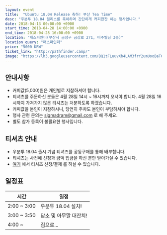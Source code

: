 ```yaml
---
layout: event
title:  "Ubuntu 18.04 Release 축하! 부산 Tea Time"
desc: "우분투 18.04 릴리스를 축하하며 간단하게 커피한잔 하는 행사입니다."
date: 2018-04-13 00:00:00 +0900
start_time: 2018-04-28 14:00:00 +0900
end_time: 2018-04-28 16:00:00 +0900
location: "패스파인더(부산시 금정구 금강로 271, 미주빌딩 3층)"
location_query: "패스파인더"
price: "5000 KRW"
ticket_link: "http://pathfinder.camp/"
image: "https://lh3.googleusercontent.com/BQ1tFLuuvXb4LAM3frY2umUooBaT0_Oy7MJ78x7usxRXWGzP2ZmZ5qkn7BxQaQCOJb5Q3F0wj8jgEnzQsmNiL9wb6LtWUGX134WbRj1WCIf2RQgUiRjN-Szt4uphLeDrx10gZj6G1YFm_yV_jS-mGX3qZCcOQc0cSJ1XgJjVgRP2fIkGzJFctqWWdIkWU2iN-Keckcxb3R8xOkC0Tx6mJg7hXNtyXrbJBnh0mjWaInr-NI-DFcncBWVlpLZGtjBp-t1_GtZRzYZMIZtSO1MwWKT9QkJtK5gWJkjFQAykOOtXCM4vvPWTxhU7eigQSmyRUZahazOt223-FrANViNOYdhkCJ6Nx68F-lJJ8ucjXS2ii4O8OfEu_Uo651KTdwqemLlIK1F-9vuQ37qNWzDAp5hJhzmaU_f1GY-g4Hk2SEs8ufoJce3M3EsI7HSTnUuXirtxSzdt3ADJEQF-I5wKnpSnwHHNMwnNarKA8DoppdoLMLOqxGxdDAUK3OM7gMuZB5GBlWFRUJIA7tAtcs7CdGcHChu_6LIgPl7DuDG5dBDPwNknJum7exn24WkxKl8LzfDeexkEHldtvBjHrQd1vq2bZ2EUr5rsZjY1dS0TMCn9Rq9BECIRfGkx2gCLHGo1jsyT1U0oObf2r1SbM_tcHn0Mz1GA3ykt=w2856-h1606-no"
---
```


## 안내사항

- 커피값(5,000)원은 개인별로 지참하셔야 합니다.
- 티셔츠를 주문하신 분들은 4월 28일 14시 ~ 16시까지 오셔야 합니다. 4월 28일 16시까지 가져가지 않은 티셔츠는 처분하도록 하겠습니다.
- 커피값을 본인이 지참하시니, 당연히 주차도 본인이 부담하셔야 합니다.
- 행사 관련 문의는 sigmadram@gmail.com 로 해 주세요.
- 별도 참가 등록이 불필요한 행사입니다.

## 티셔츠 안내

- 우분투 18.04 출시 기념 티셔츠를 공동구매를 통해 배부합니다.
- 티셔츠는 사전에 신청과 금액 입금을 하신 분만 받아가실 수 있습니다.
- [여기](https://survey.ubuntu-kr.org/index.php/387149?lang=ko) 에서 티셔츠 신청/결제 를 하실 수 있습니다.

## 일정표

시간 | 일정
--- | ---
2:00 ~ 3:00 | 우분투 18.04 설치!
3:00 ~ 3:50 | 담소 및 아무말 대잔치!
4:00 ~ | 집으로...

